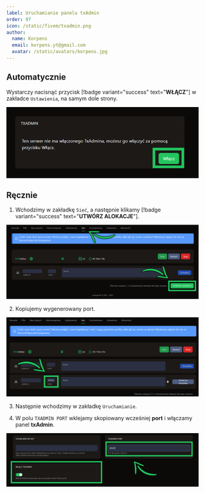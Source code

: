 ```yaml
---
label: Uruchamianie panelu txAdmin
order: 97
icon: /static/fivem/txadmin.png
author:
  name: Korpens
  email: korpens.yt@gmail.com
  avatar: /static/avatars/korpens.jpg
---
```


  

## Automatycznie

Wystarczy nacisnąć przycisk [!badge variant="success" text="**WŁĄCZ**"] w zakładce `Ustawienia`, na samym dole strony.

![](/static/fivem/tx1.png)

  

## Ręcznie

1. Wchodzimy w zakładkę `Sieć`, a następnie klikamy [!badge variant="success" text="**UTWÓRZ ALOKACJE**"].

![](/static/fivem/tx2.png)

2. Kopiujemy wygenerowany port.

![](/static/fivem/tx3.png)

3. Następnie wchodzimy w zakładkę `Uruchamianie`. 

4. W polu `TXADMIN PORT` wklejamy skopiowany wcześniej **port** i włączamy panel **txAdmin**. 

![](/static/fivem/tx4.png)
